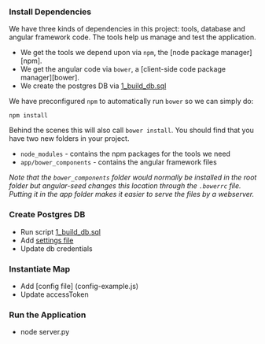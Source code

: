 ### Install Dependencies

We have three kinds of dependencies in this project: tools, database and angular framework code.  The tools help
us manage and test the application.

* We get the tools we depend upon via `npm`, the [node package manager][npm].
* We get the angular code via `bower`, a [client-side code package manager][bower].
* We create the postgres DB via [1_build_db.sql](app/sql/1_build_db)

We have preconfigured `npm` to automatically run `bower` so we can simply do:

```
npm install
```

Behind the scenes this will also call `bower install`.  You should find that you have two new
folders in your project.

* `node_modules` - contains the npm packages for the tools we need
* `app/bower_components` - contains the angular framework files

*Note that the `bower_components` folder would normally be installed in the root folder but
angular-seed changes this location through the `.bowerrc` file.  Putting it in the app folder makes
it easier to serve the files by a webserver.*

### Create Postgres DB
* Run script [1_build_db.sql](app/sql/1_build_db.sql)
* Add [settings file](settings-example.js)
* Update db credentials


### Instantiate Map
* Add [config file] (config-example.js)
* Update accessToken


### Run the Application
* node server.py